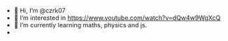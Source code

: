 - 👋 Hi, I’m @czrk07
- 👀 I’m interested in https://www.youtube.com/watch?v=dQw4w9WgXcQ
- 🌱 I’m currently learning maths, physics and js.
- 


<!---
czrk07/czrk07 is a ✨ special ✨ repository because its `README.md` (this file) appears on your GitHub profile.
You can click the Preview link to take a look at your changes.
--->
